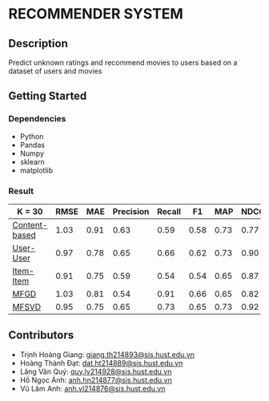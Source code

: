 # RECOMMENDER SYSTEM

## Description
Predict unknown ratings and recommend movies to users based on a dataset of users and movies


## Getting Started

### Dependencies
* Python
* Pandas
* Numpy
* sklearn
* matplotlib


### Result
| K = 30 | RMSE | MAE | Precision | Recall | F1 | MAP | NDCG |
| --- | --- | --- | --- | --- | --- | --- | --- |
| [Content-based](src/Content_based.ipynb) | 1.03 | 0.91 | 0.63 | 0.59 | 0.58 | 0.73 | 0.77 |
| [User-User](src/User_user_Collaborative.ipynb) | 0.97 | 0.78 | 0.65 | 0.66 | 0.62 | 0.73 | 0.90 |
| [Item-Item](src/Item_Item_ColaborativeFiltering.ipynb) |  0.91 | 0.75 | 0.59 | 0.54 | 0.54 | 0.65 | 0.87 |
| [MFGD](src/Matrix_Factorization_For_RS.ipynb) | 1.03 | 0.81 | 0.54 | 0.91 | 0.66 | 0.65 | 0.82 |
| [MFSVD](src/Matrix_Factorization_For_RS.ipynb) |  0.95 | 0.75 | 0.65 | 0.73 | 0.65 | 0.73 | 0.92 |


## Contributors
* Trịnh Hoàng Giang: giang.th214893@sis.hust.edu.vn
* Hoàng Thành Đạt: dat.ht214889@sis.hust.edu.vn
* Lăng Văn Quý: quy.lv214928@sis.hust.edu.vn
* Hồ Ngọc Ánh: anh.hn214877@sis.hust.edu.vn
* Vũ Lâm Anh: anh.vl214876@sis.hust.edu.vn
